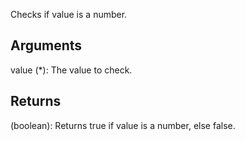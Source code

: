 Checks if value is a number.


## Arguments
value (*): The value to check.


## Returns
(boolean): Returns true if value is a number, else false.

